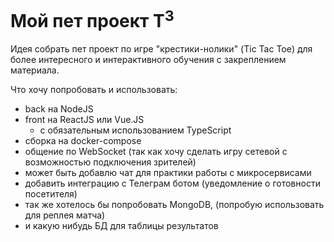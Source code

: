 # Мой пет проект T<sup>3</sup>
Идея собрать пет проект по игре "крестики-нолики" (Tic Tac Toe) для более интересного и интерактивного обучения с закреплением материала.

Что хочу попробовать и использовать: 
- back на NodeJS
- front на ReactJS или Vue.JS
  - с обязательным использованием TypeScript
- сборка на docker-compose
- общение по WebSocket (так как хочу сделать игру сетевой с возможностью подключения зрителей)
- может быть добавлю чат для практики работы с микросервисами 
- добавить интеграцию с Телеграм ботом (уведомление о готовности посетителя)
- так же хотелось бы попробовать MongoDB, (попробую использовать для реплея матча)
- и какую нибудь БД для таблицы результатов